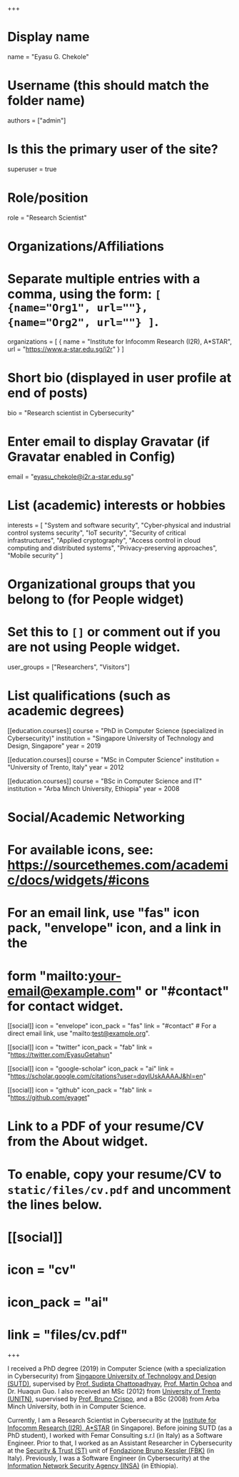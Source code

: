 +++
# Display name
name = "Eyasu G. Chekole"

# Username (this should match the folder name)
authors = ["admin"]

# Is this the primary user of the site?
superuser = true

# Role/position
role = "Research Scientist"

# Organizations/Affiliations
#   Separate multiple entries with a comma, using the form: `[ {name="Org1", url=""}, {name="Org2", url=""} ]`.
organizations = [ { name = "Institute for Infocomm Research (I2R), A*STAR", url = "https://www.a-star.edu.sg/i2r" } ]

# Short bio (displayed in user profile at end of posts)
bio = "Research scientist in Cybersecurity"

# Enter email to display Gravatar (if Gravatar enabled in Config)
email = "eyasu_chekole@i2r.a-star.edu.sg"

# List (academic) interests or hobbies
interests = [
  "System and software security",
  "Cyber-physical and industrial control systems security",
  "IoT security",
  "Security of critical infrastructures",
  "Applied cryptography",
  "Access control in cloud computing and distributed systems",
  "Privacy-preserving approaches",
  "Mobile security"
]

# Organizational groups that you belong to (for People widget)
#   Set this to `[]` or comment out if you are not using People widget.
user_groups = ["Researchers", "Visitors"]

# List qualifications (such as academic degrees)
[[education.courses]]
  course = "PhD in Computer Science (specialized in Cybersecurity)"
  institution = "Singapore University of Technology and Design, Singapore"
  year = 2019

[[education.courses]]
  course = "MSc in Computer Science"
  institution = "University of Trento, Italy"
  year = 2012

[[education.courses]]
  course = "BSc in Computer Science and IT"
  institution = "Arba Minch University, Ethiopia"
  year = 2008

# Social/Academic Networking
# For available icons, see: https://sourcethemes.com/academic/docs/widgets/#icons
#   For an email link, use "fas" icon pack, "envelope" icon, and a link in the
#   form "mailto:your-email@example.com" or "#contact" for contact widget.

[[social]]
  icon = "envelope"
  icon_pack = "fas"
  link = "#contact"  # For a direct email link, use "mailto:test@example.org".

[[social]]
  icon = "twitter"
  icon_pack = "fab"
  link = "https://twitter.com/EyasuGetahun"

[[social]]
  icon = "google-scholar"
  icon_pack = "ai"
  link = "https://scholar.google.com/citations?user=dqyIUskAAAAJ&hl=en"

[[social]]
  icon = "github"
  icon_pack = "fab"
  link = "https://github.com/eyaget"

# Link to a PDF of your resume/CV from the About widget.
# To enable, copy your resume/CV to `static/files/cv.pdf` and uncomment the lines below.
# [[social]]
#   icon = "cv"
#   icon_pack = "ai"
#   link = "files/cv.pdf"

+++

I received a PhD degree (2019) in Computer Science (with a specialization in Cybersecurity) from [Singapore University of Technology and Design (SUTD)](https://www.sutd.edu.sg/), supervised by [Prof. Sudipta Chattopadhyay](https://sudiptac.bitbucket.io/), [Prof. Martin Ochoa](https://martin-ochoa.github.io/) and Dr. Huaqun Guo. I also received an MSc (2012) from [University of Trento (UNITN)](https://www.unitn.it/en), supervised by [Prof. Bruno Crispo](https://distrinet.cs.kuleuven.be/people/bruno), and a BSc (2008) from Arba Minch University, both in in Computer Science. 

Currently, I am a Research Scientist in Cybersecurity at the [Institute for Infocomm Research (I2R), A*STAR](https://www.a-star.edu.sg/i2r) (in Singapore). Before joining SUTD (as a PhD student), I worked with Femar Consulting s.r.l (in Italy) as a Software Engineer. Prior to that, I worked as an Assistant Researcher in Cybersecurity at the [Security \& Trust (ST)](https://st.fbk.eu/) unit of [Fondazione Bruno Kessler (FBK)](https://www.fbk.eu/en/) (in Italy). Previously, I was a Software Engineer (in Cybersecurity) at the [Information Network Security Agency (INSA)](https://www.insa.gov.et/) (in Ethiopia). 

<!-- I am interested in include privacy and security of computer systems and critical infrastructures.-->

